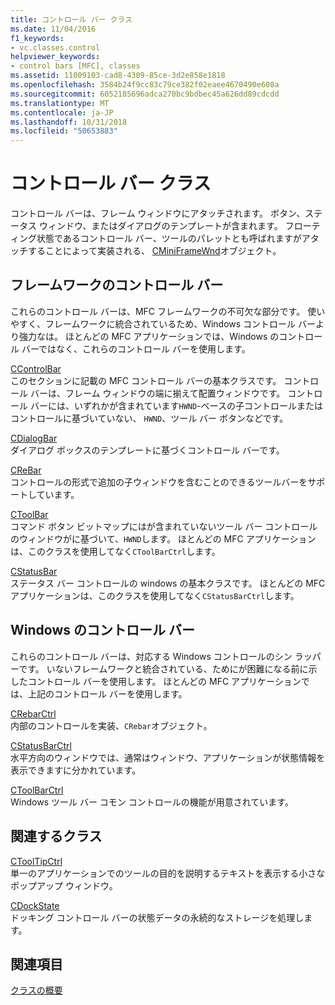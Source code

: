 ```yaml
---
title: コントロール バー クラス
ms.date: 11/04/2016
f1_keywords:
- vc.classes.control
helpviewer_keywords:
- control bars [MFC], classes
ms.assetid: 11009103-cad8-4309-85ce-3d2e858e1818
ms.openlocfilehash: 3584b24f9cc83c79ce382f02eaee4670490e608a
ms.sourcegitcommit: 6052185696adca270bc9bdbec45a626dd89cdcdd
ms.translationtype: MT
ms.contentlocale: ja-JP
ms.lasthandoff: 10/31/2018
ms.locfileid: "50653883"
---
```

# <a name="control-bar-classes"></a>コントロール バー クラス

コントロール バーは、フレーム ウィンドウにアタッチされます。 ボタン、ステータス ウィンドウ、またはダイアログのテンプレートが含まれます。 フローティング状態であるコントロール バー、ツールのパレットとも呼ばれますがアタッチすることによって実装される、 [CMiniFrameWnd](../mfc/reference/cminiframewnd-class.md)オブジェクト。

## <a name="framework-control-bars"></a>フレームワークのコントロール バー

これらのコントロール バーは、MFC フレームワークの不可欠な部分です。 使いやすく、フレームワークに統合されているため、Windows コントロール バーより強力なは。 ほとんどの MFC アプリケーションでは、Windows のコントロール バーではなく、これらのコントロール バーを使用します。

[CControlBar](../mfc/reference/ccontrolbar-class.md)<br/>
このセクションに記載の MFC コントロール バーの基本クラスです。 コントロール バーは、フレーム ウィンドウの端に揃えて配置ウィンドウです。 コントロール バーには、いずれかが含まれています`HWND`-ベースの子コントロールまたはコントロールに基づいていない、 `HWND`、ツール バー ボタンなどです。

[CDialogBar](../mfc/reference/cdialogbar-class.md)<br/>
ダイアログ ボックスのテンプレートに基づくコントロール バーです。

[CReBar](../mfc/reference/crebar-class.md)<br/>
コントロールの形式で追加の子ウィンドウを含むことのできるツールバーをサポートしています。

[CToolBar](../mfc/reference/ctoolbar-class.md)<br/>
コマンド ボタン ビットマップにはが含まれていないツール バー コントロールのウィンドウがに基づいて、`HWND`します。 ほとんどの MFC アプリケーションは、このクラスを使用してなく`CToolBarCtrl`します。

[CStatusBar](../mfc/reference/cstatusbar-class.md)<br/>
ステータス バー コントロールの windows の基本クラスです。 ほとんどの MFC アプリケーションは、このクラスを使用してなく`CStatusBarCtrl`します。

## <a name="windows-control-bars"></a>Windows のコントロール バー

これらのコントロール バーは、対応する Windows コントロールのシン ラッパーです。 いないフレームワークと統合されている、ためにが困難になる前に示したコントロール バーを使用します。 ほとんどの MFC アプリケーションでは、上記のコントロール バーを使用します。

[CRebarCtrl](../mfc/reference/crebarctrl-class.md)<br/>
内部のコントロールを実装、`CRebar`オブジェクト。

[CStatusBarCtrl](../mfc/reference/cstatusbarctrl-class.md)<br/>
水平方向のウィンドウでは、通常はウィンドウ、アプリケーションが状態情報を表示できますに分かれています。

[CToolBarCtrl](../mfc/reference/ctoolbarctrl-class.md)<br/>
Windows ツール バー コモン コントロールの機能が用意されています。

## <a name="related-classes"></a>関連するクラス

[CToolTipCtrl](../mfc/reference/ctooltipctrl-class.md)<br/>
単一のアプリケーションでのツールの目的を説明するテキストを表示する小さなポップアップ ウィンドウ。

[CDockState](../mfc/reference/cdockstate-class.md)<br/>
ドッキング コントロール バーの状態データの永続的なストレージを処理します。

## <a name="see-also"></a>関連項目

[クラスの概要](../mfc/class-library-overview.md)

